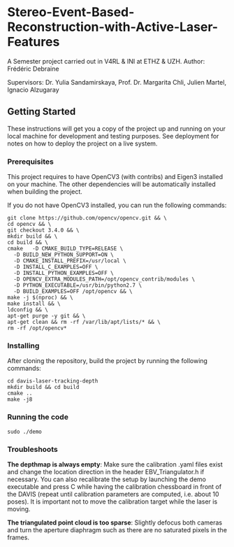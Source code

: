 # Stereo-Event-Based-Reconstruction-with-Active-Laser-Features

A Semester project carried out in V4RL & INI at ETHZ & UZH.
Author: Frédéric Debraine

Supervisors:
Dr. Yulia Sandamirskaya,
Prof. Dr. Margarita Chli,
Julien Martel,
Ignacio Alzugaray

## Getting Started

These instructions will get you a copy of the project up and running on your local machine for development and testing purposes. See deployment for notes on how to deploy the project on a live system.

### Prerequisites

This project requires to have OpenCV3 (with contribs) and Eigen3 installed on your machine. The other dependencies will be automatically installed when building the project.

If you do not have OpenCV3 installed, you can run the following commands:

```
git clone https://github.com/opencv/opencv.git && \
cd opencv && \
git checkout 3.4.0 && \
mkdir build && \
cd build && \
cmake 	-D CMAKE_BUILD_TYPE=RELEASE \
  -D BUILD_NEW_PYTHON_SUPPORT=ON \
  -D CMAKE_INSTALL_PREFIX=/usr/local \
  -D INSTALL_C_EXAMPLES=OFF \
  -D INSTALL_PYTHON_EXAMPLES=OFF \
  -D OPENCV_EXTRA_MODULES_PATH=/opt/opencv_contrib/modules \
  -D PYTHON_EXECUTABLE=/usr/bin/python2.7 \
  -D BUILD_EXAMPLES=OFF /opt/opencv && \
make -j $(nproc) && \
make install && \
ldconfig && \
apt-get purge -y git && \
apt-get clean && rm -rf /var/lib/apt/lists/* && \
rm -rf /opt/opencv*
```

### Installing

After cloning the repository, build the project by running the following commands:

```
cd davis-laser-tracking-depth
mkdir build && cd build
cmake ..
make -j8
```

### Running the code

```
sudo ./demo
```

### Troubleshoots

**The depthmap is always empty**: Make sure the calibration .yaml files exist and change the location direction in the header EBV_Triangulator.h if necessary. You can also recalibrate the setup by launching the demo executable and press C  while having the calibration chessboard in front of the DAVIS (repeat until calibration parameters are computed, i.e. about 10 poses). It is important not to move the calibration target while the laser is moving. 

**The triangulated point cloud is too sparse**: Slightly defocus both cameras and turn the aperture diaphragm such as there are no saturated pixels in the frames. 
